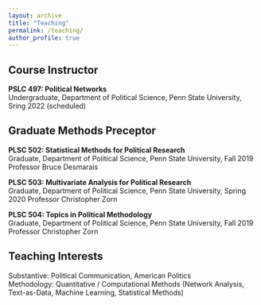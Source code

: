 ```yaml
---
layout: archive
title: "Teaching"
permalink: /teaching/
author_profile: true
---
```


## Course Instructor

<b>PSLC 497: Political Networks </b> <br>
Undergraduate, Department of Political Science, Penn State University, Sring 2022 (scheduled)

## Graduate Methods Preceptor

<b>PLSC 502: Statistical Methods for Political Research</b> <br>
Graduate, Department of Political Science, Penn State University, Fall 2019
Professor Bruce Desmarais

<b>PLSC 503: Multivariate Analysis for Political Research</b> <br>
Graduate, Department of Political Science, Penn State University, Spring 2020
Professor Christopher Zorn

<b>PLSC 504: Topics in Political Methodology</b> <br>
Graduate, Department of Political Science, Penn State University, Fall 2019
Professor Christopher Zorn

## Teaching Interests

Substantive: Political Communication, American Politics<br>
Methodology: Quantitative / Computational Methods (Network Analysis, Text-as-Data, Machine Learning, Statistical Methods)
